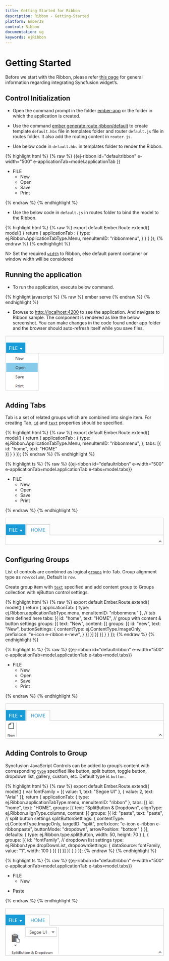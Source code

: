 ```yaml
---
title: Getting Started for Ribbon
description: Ribbon - Getting-Started
platform: EmberJS
control: Ribbon
documentation: ug
keywords: ejRibbon
---
```

# Getting Started

Before we start with the Ribbon, please refer [this page](https://help.syncfusion.com/emberjs/overview) for general information regarding integrating Syncfusion widget’s.

## Control Initialization

* Open the command prompt in the folder [ember-app](https://help.syncfusion.com/emberjs/getting-started#create-a-simple-ember-application) or the folder in which the application is created.

* Use the command [ember generate route ribbon/default](https://guides.emberjs.com/v2.11.0/routing/defining-your-routes/) to create template `default.hbs` file in templates folder and router `default.js` file in routes folder. It also add the routing content in `router.js`.

* Use below code in `default.hbs` in templates folder to render the Ribbon.

{% highlight html %}
{% raw %}
    {{ej-ribbon id="defaultribbon" e-width="500" e-applicationTab=model.applicationTab }}
	<ul id="ribbonmenu">
         <li>
            <a>FILE</a>
            <ul>
               <li><a>New</a></li>
               <li><a>Open</a></li>
               <li><a>Save</a></li>
               <li><a>Print</a></li>
            </ul>
         </li>
      </ul>
{% endraw %}
{% endhighlight %}

* Use the below code in `default.js` in routes folder to bind the model to the Ribbon.

{% highlight html %}
{% raw %}
	export default Ember.Route.extend({
      model() {
         return {
            applicationTab : {
              type: ej.Ribbon.ApplicationTabType.Menu,
              menuItemID: "ribbonmenu", 
          }
         }
      }
    });
{% endraw %}
{% endhighlight %}

N> Set the required [`width`](https://help.syncfusion.com/api/js/ejribbon#members:width) to Ribbon, else default parent container or window width will be considered

## Running the application

* To run the application, execute below command.

{% highlight javascript %}
 {% raw %}
 ember serve
{% endraw %}
{% endhighlight %}

* Browse to [http://localhost:4200](http://localhost:4200) to see the application. And navigate to Ribbon sample. The component is rendered as like the below screenshot. You can make changes in the code found under app folder and the browser should auto-refresh itself while you save files. 

![](Getting-Started_images/Getting-Started_img1.png)

## Adding Tabs

Tab is a set of related groups which are combined into single item. For creating Tab, [`id`](https://help.syncfusion.com/api/js/ejribbon#members:tabs-id) and [`text`](https://help.syncfusion.com/api/js/ejribbon#members:tabs-text) properties should be specified. 

{% highlight html %}
{% raw %}
export default Ember.Route.extend({
    model() {
        return {
            applicationTab : {
              type: ej.Ribbon.ApplicationTabType.Menu,
              menuItemID: "ribbonmenu", 
            },
            tabs: [{
                      id: "home",
                      text: "HOME"                      
                  }]
        }
    }
});
{% endraw %}
{% endhighlight %}

{% highlight ts %}
{% raw %}
{{ej-ribbon id="defaultribbon" e-width="500" e-applicationTab=model.applicationTab e-tabs=model.tabs}}
	<ul id="ribbonmenu">
         <li>
            <a>FILE</a>
            <ul>
               <li><a>New</a></li>
               <li><a>Open</a></li>
               <li><a>Save</a></li>
               <li><a>Print</a></li>
            </ul>
         </li>
      </ul>
{% endraw %}
{% endhighlight %}

![](Getting-Started_images/Getting-Started_img2.png)

## Configuring Groups

List of controls are combined as logical [`groups`](https://help.syncfusion.com/api/js/ejribbon#members:tabs-groups) into Tab. Group alignment type as `row/column`, Default is `row`. 

Create group item with [`text`](https://help.syncfusion.com/api/js/ejribbon#members:tabs-groups-content-groups-text) specified and add content group to Groups collection with ejButton control settings.

{% highlight html %}
{% raw %}
export default Ember.Route.extend({
    model() {
        return {
            applicationTab: {
                    type: ej.Ribbon.applicationTabType.menu,
                    menuItemID: "ribbonmenu"
            },
            // tab item defined here
            tabs: [{
                    id: "home",
                    text: "HOME",
                    // group with content & button settings
                    groups: [{
                        text: "New",
                        content: [{
                            groups: [{
                                id: "new",
                                text: "New",
                                buttonSettings: {
                                    contentType: ej.ContentType.ImageOnly,
                                    prefixIcon: "e-icon e-ribbon e-new",
                                }
                            }]
                        }]
                    }]
            }]
        }
    }
});
{% endraw %}
{% endhighlight %}

{% highlight ts %}
{% raw %}
{{ej-ribbon id="defaultribbon" e-width="500" e-applicationTab=model.applicationTab e-tabs=model.tabs}}
	<ul id="ribbonmenu">
         <li>
            <a>FILE</a>
            <ul>
               <li><a>New</a></li>
               <li><a>Open</a></li>
               <li><a>Save</a></li>
               <li><a>Print</a></li>
            </ul>
         </li>
      </ul>
{% endraw %}
{% endhighlight %}

![](Getting-Started_images/Getting-Started_img3.png)

## Adding Controls to Group

Syncfusion JavaScript Controls can be added to group’s content with corresponding [`type`](https://help.syncfusion.com/api/js/ejribbon#members:tabs-groups-type) specified like button, split button, toggle button, dropdown list, gallery, custom, etc. Default type is `button`.

{% highlight html %}
{% raw %}
export default Ember.Route.extend({
    model() {
        var fontFamily = [{
                value: 1,
                text: "Segoe UI"
            }, {
                value: 2,
                text: "Arial"
            }];
        return {
            applicationTab: {
                        type: ej.Ribbon.applicationTabType.menu,
                        menuItemID: "ribbon"
            },
            tabs: [{
                        id: "home",
                        text: "HOME",
                        groups: [{
                            text: "SplitButton & Dropdown",
                            alignType: ej.Ribbon.alignType.columns,
                            content: [{
                                groups: [{
                                    id: "paste",
                                    text: "paste",
                                    // split button settings
                                    splitButtonSettings: {
                                        contentType: ej.ContentType.ImageOnly,
                                        targetID: "split",
                                        prefixIcon: "e-icon e-ribbon e-ribbonpaste",
                                        buttonMode: "dropdown",
                                        arrowPosition: "bottom"
                                    }
                                }],
                                defaults: {
                                    type: ej.Ribbon.type.splitButton,
                                    width: 50,
                                    height: 70
                                }
                            }, {
                                groups: [{
                                    id: "fontFamily",
                                    // dropdown list settings
                                    type: ej.Ribbon.type.dropDownList,
                                    dropdownSettings: {
                                        dataSource: fontFamily,
                                        value: "1",
                                        width: 100
                                    }
                                }]
                            }]
                        }]
                }]
        }
    }
});
{% endraw %}
{% endhighlight %}

{% highlight ts %}
{% raw %}
{{ej-ribbon id="defaultribbon" e-width="500" e-applicationTab=model.applicationTab e-tabs=model.tabs}}
	<ul id="ribbon">
        <li>
          <a>FILE</a>
          <ul>
              <li><a>New</a></li>
          </ul>
        </li>
    </ul>
    <ul id="split">
        <li><span>Paste</span></li>
    </ul>
{% endraw %}
{% endhighlight %}

![](Getting-Started_images/Getting-Started_img4.png)
